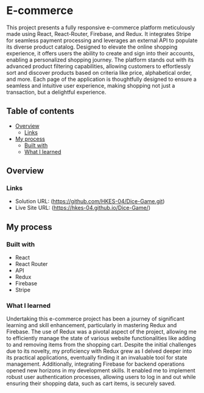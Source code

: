 # E-commerce

This project presents a fully responsive e-commerce platform meticulously made using React, React-Router, Firebase, and Redux. It integrates Stripe for seamless payment processing and leverages an external API to populate its diverse product catalog. Designed to elevate the online shopping experience, it offers users the ability to create and sign into their accounts, enabling a personalized shopping journey. The platform stands out with its advanced product filtering capabilities, allowing customers to effortlessly sort and discover products based on criteria like price, alphabetical order, and more. Each page of the application is thoughtfully designed to ensure a seamless and intuitive user experience, making shopping not just a transaction, but a delightful experience.

## Table of contents

- [Overview](#overview)
  - [Links](#links)
- [My process](#my-process)
  - [Built with](#built-with)
  - [What I learned](#what-i-learned)

## Overview

### Links

- Solution URL: (https://github.com/HKES-04/Dice-Game.git)
- Live Site URL: (https://hkes-04.github.io/Dice-Game/)

## My process

### Built with

- React
- React Router
- API
- Redux
- Firebase
- Stripe

### What I learned

Undertaking this e-commerce project has been a journey of significant learning and skill enhancement, particularly in mastering Redux and Firebase. The use of Redux was a pivotal aspect of the project, allowing me to efficiently manage the state of various website functionalities like adding to and removing items from the shopping cart. Despite the initial challenges due to its novelty, my proficiency with Redux grew as I delved deeper into its practical applications, eventually finding it an invaluable tool for state management. Additionally, integrating Firebase for backend operations opened new horizons in my development skills. It enabled me to implement robust user authentication processes, allowing users to log in and out while ensuring their shopping data, such as cart items, is securely saved.
